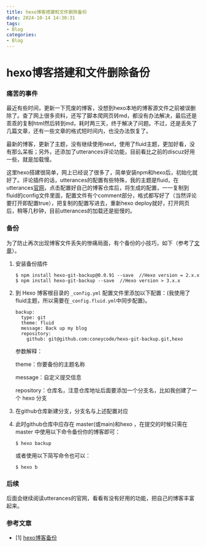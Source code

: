 ```yaml
---
title: hexo博客搭建和文件删除备份
date: 2024-10-14 14:30:31
tags: 
- Blog
categories:
- Blog
---
```


# hexo博客搭建和文件删除备份

### 痛苦的事件

​	    最近有些时间，更新一下荒废的博客，没想到hexo本地的博客源文件之前被误删除了。查了网上很多资料，还写了脚本爬网页转md，都没有办法解决，最后还是乖乖的复制html然后转到md，耗时两三天，终于解决了问题。不过，还是丢失了几篇文章，还有一些文章的格式短时间内，也没办法恢复了。

​	    最新的博客，更新了主题，没有继续使用next，使用了fluid主题，更加好看，没有那么呆板；另外，还添加了utterances评论功能，目前看比之前的discuz好用一些，就是加载慢。

​		这里hexo搭建很简单，网上已经说了很多了，简单安装npm和hexo后，初始化就好了。评论插件的话，utterances的配置有些特殊，我的主题是fluid，在utterances[官网](https://utteranc.es/)，点击配置好自己的博客仓库后，将生成的配置，一一复制到fluid的config文件里面，配置文件有个comment部分，格式都写好了（当然评论要打开即配置true），把复制的配置写进去，重新hexo deploy就好，打开网页后，稍等几秒钟，目前utterances的加载还是挺慢的。



### 备份

​		为了防止再次出现博客文件丢失的惨痛局面，有个备份的小技巧，如下（参考了[文章](https://wangjintian.com/2020/12/08/hexo%E5%8D%9A%E5%AE%A2%E5%A4%87%E4%BB%BD/)）。

1. 安装备份插件

   ```
   $ npm install hexo-git-backup@0.0.91 --save  //Hexo version = 2.x.x
   $ npm install hexo-git-backup --save  //Hexo version > 3.x.x
   ```

2. 到 Hexo 博客根目录的 `_config.yml` 配置文件里添加以下配置：(我使用了fluid主题，所以需要在`_config.fluid.yml`中同步配置)。

   ```
   backup:
     type: git
     theme: fluid
     message: Back up my blog
     repository:
       github: git@github.com:coneycode/hexo-git-backup.git,hexo
   ```

   参数解释：

   theme：你要备份的主题名称

   message：自定义提交信息

   repository：仓库名，注意仓库地址后面要添加一个分支名，比如我创建了一个 hexo 分支

3. 在github仓库新建分支，分支名与上述配置对应

4. 此时github仓库中应存在 master(或main)和hexo ，在提交的时候只需在 master 中使用以下命令备份你的博客即可：

   ```
   $ hexo backup
   ```

   或者使用以下简写命令也可以：

   ```
   $ hexo b
   ```



### 后续

​		后面会继续阅读utterances的官网，看看有没有好用的功能，把自己的博客丰富起来。



### 参考文章

- [1] [hexo博客备份](https://wangjintian.com/2020/12/08/hexo%E5%8D%9A%E5%AE%A2%E5%A4%87%E4%BB%BD/)